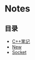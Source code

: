 #  Notes

## 目录

  * [C++笔记](/study/C&C++/Notes/Cpp_issues)
  * [New](/study/C&C++/Notes/New)
  * [Socket](/study/C&C++/Notes/Socket)